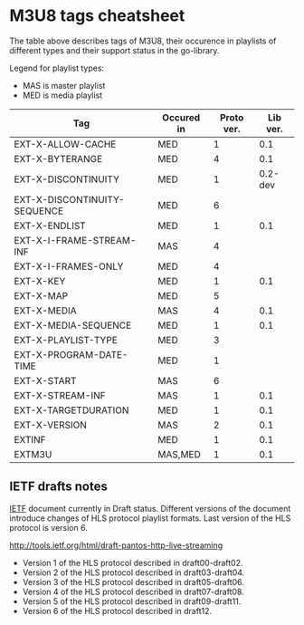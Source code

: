 <!--*- mode:markdown;mode:orgtbl -*-->
M3U8 tags cheatsheet
====================

The table above describes tags of M3U8, their occurence in playlists of different types and their support status
in the go-library.

Legend for playlist types:

* MAS is master playlist
* MED is media playlist

<!--- Note: markdown table below prepared in Emacs Orgmode and automatically converted to Github Markdown format -->

<!--- BEGIN RECEIVE ORGTBL specs -->
| Tag | Occured in | Proto ver. | Lib ver. |
|---|---|---|---|
| EXT-X-ALLOW-CACHE | MED | 1 | 0.1 |
| EXT-X-BYTERANGE | MED | 4 | 0.1 |
| EXT-X-DISCONTINUITY | MED | 1 | 0.2-dev |
| EXT-X-DISCONTINUITY-SEQUENCE | MED | 6 |  |
| EXT-X-ENDLIST | MED | 1 | 0.1 |
| EXT-X-I-FRAME-STREAM-INF | MAS | 4 |  |
| EXT-X-I-FRAMES-ONLY | MED | 4 |  |
| EXT-X-KEY | MED | 1 | 0.1 |
| EXT-X-MAP | MED | 5 |  |
| EXT-X-MEDIA | MAS | 4 | 0.1 |
| EXT-X-MEDIA-SEQUENCE | MED | 1 | 0.1 |
| EXT-X-PLAYLIST-TYPE | MED | 3 |  |
| EXT-X-PROGRAM-DATE-TIME | MED | 1 |  |
| EXT-X-START | MAS | 6 |  |
| EXT-X-STREAM-INF | MAS | 1 | 0.1 |
| EXT-X-TARGETDURATION | MED | 1 | 0.1 |
| EXT-X-VERSION | MAS | 2 | 0.1 |
| EXTINF | MED | 1 | 0.1 |
| EXTM3U | MAS,MED | 1 | 0.1 |
<!--- END RECEIVE ORGTBL specs -->

<!---
#+ORGTBL: SEND specs orgtbl-to-gfm
| Tag                          | Occured in | Proto ver. | Lib ver. |
|------------------------------+------------+------------+----------|
|                              |            | <l>        | <l>      |
| EXT-X-ALLOW-CACHE            | MED        | 1          | 0.1      |
| EXT-X-BYTERANGE              | MED        | 4          | 0.1      |
| EXT-X-DISCONTINUITY          | MED        | 1          | 0.2-dev  |
| EXT-X-DISCONTINUITY-SEQUENCE | MED        | 6          |          |
| EXT-X-ENDLIST                | MED        | 1          | 0.1      |
| EXT-X-I-FRAME-STREAM-INF     | MAS        | 4          |          |
| EXT-X-I-FRAMES-ONLY          | MED        | 4          |          |
| EXT-X-KEY                    | MED        | 1          | 0.1      |
| EXT-X-MAP                    | MED        | 5          |          |
| EXT-X-MEDIA                  | MAS        | 4          | 0.1      |
| EXT-X-MEDIA-SEQUENCE         | MED        | 1          | 0.1      |
| EXT-X-PLAYLIST-TYPE          | MED        | 3          |          |
| EXT-X-PROGRAM-DATE-TIME      | MED        | 1          |          |
| EXT-X-START                  | MAS        | 6          |          |
| EXT-X-STREAM-INF             | MAS        | 1          | 0.1      |
| EXT-X-TARGETDURATION         | MED        | 1          | 0.1      |
| EXT-X-VERSION                | MAS        | 2          | 0.1      |
| EXTINF                       | MED        | 1          | 0.1      |
| EXTM3U                       | MAS,MED    | 1          | 0.1      |
-->

IETF drafts notes
-----------------

[IETF](http://ietf.org) document currently in Draft status. Different versions of the document introduce changes of HLS protocol playlist formats. Last version of the HLS protocol is version 6.

http://tools.ietf.org/html/draft-pantos-http-live-streaming

* Version 1 of the HLS protocol described in draft00-draft02.
* Version 2 of the HLS protocol described in draft03-draft04.
* Version 3 of the HLS protocol described in draft05-draft06.
* Version 4 of the HLS protocol described in draft07-draft08.
* Version 5 of the HLS protocol described in draft09-draft11.
* Version 6 of the HLS protocol described in draft12.
